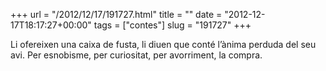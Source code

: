 +++
url = "/2012/12/17/191727.html"
title = ""
date = "2012-12-17T18:17:27+00:00"
tags = ["contes"]
slug = "191727"
+++

Li ofereixen una caixa de fusta, li diuen que conté l’ànima perduda del seu avi. Per esnobisme, per curiositat, per avorriment, la compra.
